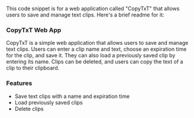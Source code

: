 This code snippet is for a web application called "CopyTxT" that allows users to save and manage text clips. Here's a brief readme for it:

### CopyTxT Web App
CopyTxT is a simple web application that allows users to save and manage text clips. Users can enter a clip name and text, choose an expiration time for the clip, and save it. They can also load a previously saved clip by entering its name. Clips can be deleted, and users can copy the text of a clip to their clipboard.

### Features
- Save text clips with a name and expiration time
- Load previously saved clips
- Delete clips
